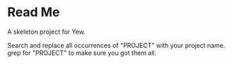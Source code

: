# Read Me

A skeleton project for Yew.

Search and replace all occurrences of "PROJECT" with your project name.
grep for "PROJECT" to make sure you got them all.
